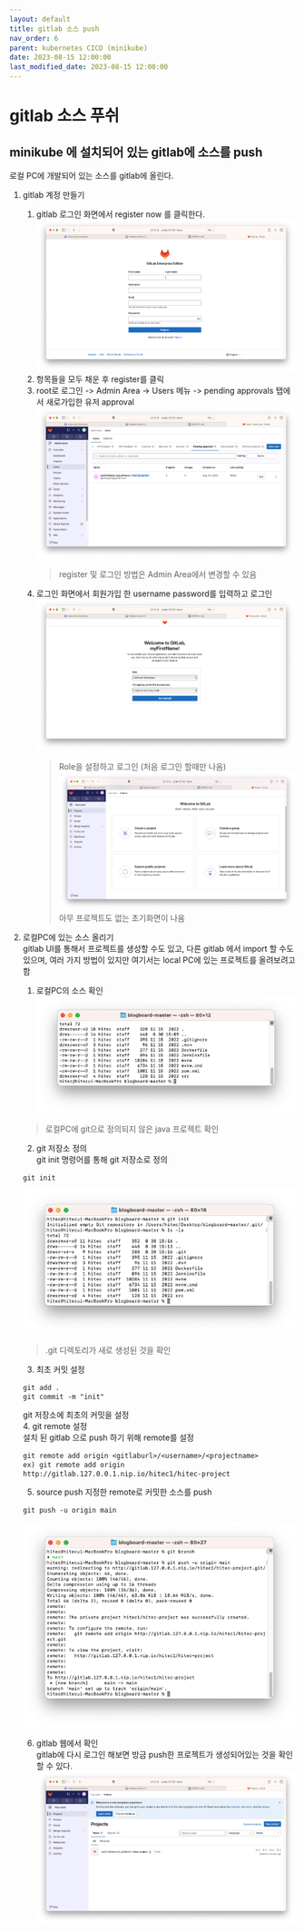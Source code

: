 ```yaml
---
layout: default
title: gitlab 소스 push 
nav_order: 6
parent: kubernetes CICD (minikube)
date: 2023-08-15 12:00:00
last_modified_date: 2023-08-15 12:00:00
---
```


# gitlab 소스 푸쉬

## minikube 에 설치되어 있는 gitlab에 소스를 push 
로컬 PC에 개발되어 있는 소스를 gitlab에 올린다.    

1. gitlab 계정 만들기   
    1. gitlab 로그인 화면에서 register now 를 클릭한다.    
    ![minikube gitlab register](../image/MinikubeCICD/minikube-build1.png)   
    2. 항목들을 모두 채운 후 register를 클릭   
    3. root로 로그인 -> Admin Area -> Users 메뉴 -> pending approvals 탭에서 새로가입한 유저 approval   
    ![minikube gitlab register approve](../image/MinikubeCICD/minikube-build2.png)   
        > register 및 로그인 방법은 Admin Area에서 변경할 수 있음    
    4. 로그인 화면에서 회원가입 한 username password를 입력하고 로그인   
    ![minikube gitlab role login](../image/MinikubeCICD/minikube-build3.png)   
        > Role을 설정하고 로그인 (처음 로그인 할때만 나옴)
    ![minikube gitlab login](../image/MinikubeCICD/minikube-build4.png)   
        > 아무 프로젝트도 없는 초기화면이 나옴   
    

2. 로컬PC에 있는 소스 올리기   
    gitlab UI를 통해서 프로젝트를 생성할 수도 있고, 다른 gitlab 에서 import 할 수도 있으며, 여러 가지 방법이 있지만 여기서는 local PC에 있는 프로젝트를 올려보려고 함   

    1. 로컬PC의 소스 확인    
    ![minikube source](../image/MinikubeCICD/minikube-build5.png)   
    > 로컬PC에 git으로 정의되지 않은 java 프로젝트 확인    
    2. git 저장소 정의   
    git init 명령어를 통해 git 저장소로 정의   
    ```
    git init
    ```
    ![minikube git init](../image/MinikubeCICD/minikube-build6.png)   
    > .git 디렉토리가 새로 생성된 것을 확인    
    3. 최초 커밋 설정   
    ```
    git add .
    git commit -m "init"
    ```
    git 저장소에 최초의 커밋을 설정   
    4. git remote 설정   
    설치 된 gitlab 으로 push 하기 위해 remote를 설정    
    ```
    git remote add origin <gitlaburl>/<username>/<projectname>
    ex) git remote add origin http://gitlab.127.0.0.1.nip.io/hitec1/hitec-project
    ``` 
    5. source push 
    지정한 remote로 커밋한 소스를 push   
    ```
    git push -u origin main
    ```
    ![minikube git push](../image/MinikubeCICD/minikube-build7.png)   

    6. gitlab 웹에서 확인   
    gitlab에 다시 로그인 해보면 방금 push한 프로젝트가 생성되어있는 것을 확인 할 수 있다.    
    ![minikube gitlab push](../image/MinikubeCICD/minikube-build8.png)   

